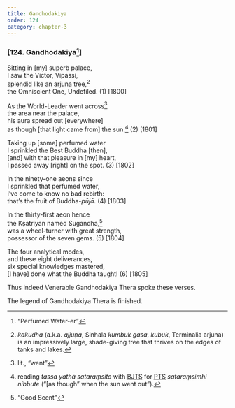 ```yaml
---
title: Gandhodakiya
order: 124
category: chapter-3
---
```


### \[124. Gandhodakiya[^1]\]

Sitting in \[my\] superb palace,  
I saw the Victor, Vipassi,  
splendid like an arjuna tree,[^2]  
the Omniscient One, Undefiled. (1) \[1800\]

As the World-Leader went across[^3]  
the area near the palace,  
his aura spread out \[everywhere\]  
as though \[that light came from\] the sun.[^4] (2) \[1801\]

Taking up \[some\] perfumed water  
I sprinkled the Best Buddha \[then\],  
\[and\] with that pleasure in \[my\] heart,  
I passed away \[right\] on the spot. (3) \[1802\]

In the ninety-one aeons since  
I sprinkled that perfumed water,  
I’ve come to know no bad rebirth:  
that’s the fruit of Buddha-*pūjā*. (4) \[1803\]

In the thirty-first aeon hence  
the Kṣatriyan named Sugandha,[^5]  
was a wheel-turner with great strength,  
possessor of the seven gems. (5) \[1804\]

The four analytical modes,  
and these eight deliverances,  
six special knowledges mastered,  
\[I have\] done what the Buddha taught! (6) \[1805\]

Thus indeed Venerable Gandhodakiya Thera spoke these verses.

The legend of Gandhodakiya Thera is finished.

[^1]: “Perfumed Water-er”

[^2]: *kakudha* (a.k.a. *ajjuṇa*, Sinhala *kumbuk gasa*, *kubuk*, Terminalia arjuna) is an impressively large, shade-giving tree that thrives on the edges of tanks and lakes.

[^3]: lit., “went”

[^4]: reading *tassa yathā sataraṃsito* with <abbr title="Buddha Jayanthi Tripitaka Series">BJTS</abbr> for <abbr title="Pali Text Society">PTS</abbr> *sataraṃsimhi nibbute* (“\[as though” when the sun went out”).

[^5]: “Good Scent”
